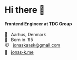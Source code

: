 # Hi there 👋

#### Frontend Engineer at TDC Group
📍 &nbsp; Aarhus, Denmark<br/>
👴 &nbsp; Born in '95<br/>
📪 &nbsp; <a href="mailto:jonaskaask@gmail.com" target="_blank">jonaskaask@gmail.com</a><br/>
📜 &nbsp; <a href="https://jonas-k.me" target="_blank">jonas-k.me</a>
